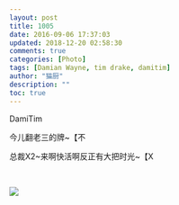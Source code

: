 ```yaml
---
layout: post
title: 1005
date: 2016-09-06 17:37:03
updated: 2018-12-20 02:58:30
comments: true
categories: [Photo]
tags: [Damian Wayne, tim drake, damitim]
author: "猫厨"
description: ""
toc: true
---
```


<p>DamiTim</p> 
<p>今儿翻老三的牌~【不</p> 
<p>总裁X2~来啊快活啊反正有大把时光~【X</p> 
<p><br /></p>

![](https://nos.netease.com/imglf/img/cVZNdzJtQk9JV2NaNWQ0elNkeFVTZXVhZmtVTjFMOS9ZLzk5aU1vVjQwdVV2amVMQUpmMzlRPT0.jpg)